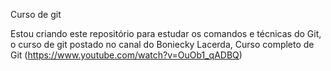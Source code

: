 Curso de git 

Estou criando este repositório para estudar os comandos e técnicas do Git, o curso de git postado no canal do Boniecky Lacerda, Curso completo de Git (https://www.youtube.com/watch?v=OuOb1_qADBQ)



